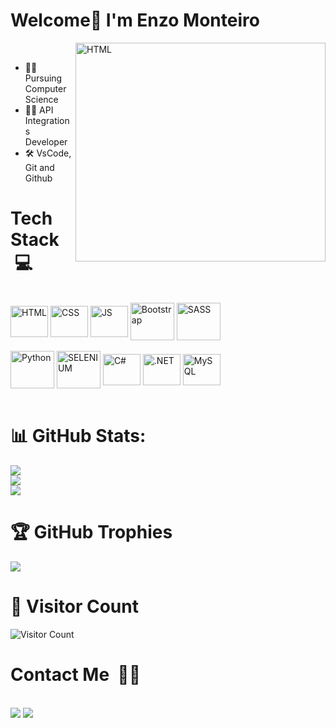 


# Welcome👋 I'm Enzo Monteiro

<div style="display inline_block">
   <img align="right" alt="HTML" height="350" width="400" src="https://user-images.githubusercontent.com/72459340/199570065-44b54547-7063-49ed-b90b-0f5250979367.gif">
</div>
<br/>


- 👨‍🎓 Pursuing Computer Science
- 🧑‍💻 API Integrations Developer
- 🛠 VsCode, Git and Github

  
 # Tech Stack &nbsp;💻
  <div style="display: inline_block"><br/>
    <img align="center" alt="HTML" height="50" width="60" src="https://cdn.jsdelivr.net/gh/devicons/devicon/icons/html5/html5-original.svg" />
    <img align="center" alt="CSS" height="50" width="60" src="https://cdn.jsdelivr.net/gh/devicons/devicon/icons/css3/css3-original.svg" />
    <img align="center" alt="JS" height="50" width="60" src="https://cdn.jsdelivr.net/gh/devicons/devicon/icons/javascript/javascript-original.svg">
    <img align="center" alt="Bootstrap" height="60" width="70" src="https://cdn.jsdelivr.net/gh/devicons/devicon/icons/bootstrap/bootstrap-original.svg">
    <img align="center" alt="SASS" height="60" width="70" src="https://cdn.jsdelivr.net/gh/devicons/devicon/icons/sass/sass-original.svg">
  </div>
  <div style="display: inline_block"><br/>
    <img align="center" alt="Python" height="60" width="70" src="https://cdn.jsdelivr.net/gh/devicons/devicon/icons/python/python-original.svg">
    <img align="center" alt="SELENIUM" height="60" width="70" src="https://cdn.jsdelivr.net/gh/devicons/devicon/icons/selenium/selenium-original.svg">
    <img align="center" alt="C#" height="50" width="60" src="https://cdn.jsdelivr.net/gh/devicons/devicon/icons/csharp/csharp-original.svg" />
    <img align="center" alt=".NET" height="50" width="60" src="https://cdn.jsdelivr.net/gh/devicons/devicon/icons/dotnetcore/dotnetcore-original.svg" />
    <img align="center" alt="MySQL" height="50" width="60" src="https://cdn.jsdelivr.net/gh/devicons/devicon/icons/mysql/mysql-original.svg">
  </div>
  <br/>
  
# 📊 GitHub Stats:
![](https://github-readme-stats.vercel.app/api?username=Enzovnm&theme=dark&hide_border=false&include_all_commits=false&count_private=true)<br/>
![](https://github-readme-streak-stats.herokuapp.com/?user=Enzovnm&theme=dark&hide_border=false)<br/>
![](https://github-readme-stats.vercel.app/api/top-langs/?username=Enzovnm&theme=dark&hide_border=false&include_all_commits=false&count_private=true&layout=compact)

# 🏆 GitHub Trophies
![](https://github-profile-trophy.vercel.app/?username=Enzovnm&theme=dracula&no-frame=false&no-bg=false&margin-w=4)
   
# 🔢 Visitor Count
![Visitor Count](https://profile-counter.glitch.me/Enzovnm/count.svg)


# Contact Me &nbsp;🙋‍♂️
  <div style="display: inline_block"><br/>
      <a href = "mailto:enzovila.monteiro@gmail.com"><img src="https://img.shields.io/badge/-Gmail-%23333?style=for-the-badge&logo=gmail&logoColor=red"  target="_blank"></a>
  <a href="https://www.linkedin.com/in/enzovila/" target="_blank"><img src="https://img.shields.io/badge/-LinkedIn-%230077B5?style=for-the-badge&logo=linkedin&logoColor=white"></a>
  </div>
